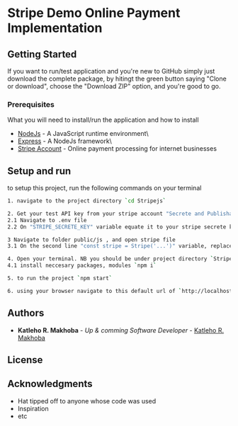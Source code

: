 # Stripe Demo Online Payment Implementation


## Getting Started

 If you want to run/test application and you're new to GitHub simply just download the complete package, by hitingt the green button saying "Clone or download", choose the "Download ZIP" option, and you're good to go.

### Prerequisites

What you will need to install/run the application and how to install 

* [NodeJs](https://nodejs.org/en/) - A JavaScript runtime environment\
* [Express](https://expressjs.com/) - A NodeJs framework\
* [Stripe Account](https://stripe.com/) - Online payment processing for internet businesses



## Setup and run
to setup this project, run the following commands on your terminal
```bash
1. navigate to the project directory `cd Stripejs`

2. Get your test API key from your stripe account "Secrete and Publishable keys"
2.1 Navigate to .env file
2.2 On "STRIPE_SECRETE_KEY" variable equate it to your stripe secrete key

3 Navigate to folder public/js , and open stripe file
3.1 On the second line "const stripe = Stripe('...')" variable, replace the ellipsis with your stripe publishable key

4. Open your terminal. NB you should be under project directory `Stripejs`
4.1 install neccesary packages, modules `npm i`

5. to run the project `npm start`

6. using your browser navigate to this default url of `http://localhost:3000/checkout` to start testing
```

## Authors

* **Katleho R. Makhoba** - *Up & comming Software Developer* - [Katleho R. Makhoba](http://katlehormakhoba.com)


## License


## Acknowledgments

* Hat tipped off to anyone whose code was used
* Inspiration
* etc
